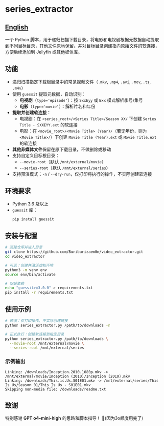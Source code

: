 # series_extractor

[English](https://github.com/Buriburizaem0n/video_extractor/blob/main/readme_en.md)
---
一个 Python 脚本，用于递归扫描下载目录，将电影和电视剧根据元数据自动提取到不同目标目录，其他文件原地保留，并对目标目录创建指向原始文件的软连接，方便后续添加到 Jellyfin 或其他媒体库。

## 功能

- 递归扫描指定下载根目录中的常见视频文件（`.mkv`, `.mp4`, `.avi`, `.mov`, `.ts`, `.m4v`）
- 使用 `guessit` 提取元数据，自动识别：
  - **电视剧**（`type='episode'`）：按 `SxxEyy` 或 `Exx` 模式解析季号/集号
  - **电影**（`type='movie'`）：解析片名和年份
- **提取并创建软连接**：
  - 电视剧：在 `<series_root>/<Series Title>/Season XX/` 下创建 `Series Title - SXXEYY.ext` 的软连接
  - 电影：在 `<movie_root>/<Movie Title> (Year)/`（若无年份，则为 `<Movie Title>/`）下创建 `Movie Title (Year).ext` 或 `Movie Title.ext` 的软连接
- **其他非媒体文件**保留在原下载目录，不做删除或移动
- 支持自定义目标根目录：
  - `--movie-root`（默认 `/mnt/external/movie`）
  - `--series-root`（默认 `/mnt/external/series`）
- 支持预演模式：`-n` / `--dry-run`，仅打印将执行的操作，不实际创建软连接

## 环境要求

- Python 3.6 及以上
- `guessit` 库：
  ```bash
  pip install guessit
  ```

## 安装与配置

```bash
# 克隆仓库并进入目录
git clone https://github.com/Buriburizaem0n/video_extractor.git
cd video_extractor

# 可选：创建并激活虚拟环境
python3 -m venv env
source env/bin/activate

# 安装依赖
echo "guessit>=3.0.0" > requirements.txt
pip install -r requirements.txt
```

## 使用示例

```bash
# 预演：仅打印操作，不实际创建链接
python series_extractor.py /path/to/downloads -n

# 正式执行：创建软连接到指定目录
python series_extractor.py /path/to/downloads \
  --movie-root /mnt/external/movie \
  --series-root /mnt/external/series
```

### 示例输出

```
Linking: /downloads/Inception.2010.1080p.mkv -> /mnt/external/movie/Inception (2010)/Inception (2010).mkv
Linking: /downloads/This.is.Us.S01E01.mkv -> /mnt/external/series/This Is Us/Season 01/This Is Us - S01E01.mkv
Skipping non-media file: /downloads/readme.txt
```

## 致谢

特别感谢 **GPT o4-mini-high** 的思路和脚本指导！ 🎉(因为3o额度用完了)
